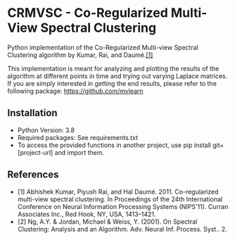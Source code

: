 # CRMVSC - Co-Regularized Multi-View Spectral Clustering

Python implementation of the Co-Regularized Multi-view Spectral Clustering algorithm by Kumar, Rai, and Daumé.[[1]](#1)

This implementation is meant for analyzing and plotting the results of the algorithm at different points in time and trying out
varying Laplace matrices.
If you are simply interested in getting the end results, please refer to the following package: https://github.com/mvlearn

## Installation
- Python Version: 3.8
- Required packages: See requirements.txt
- To access the provided functions in another project, use pip install git+[project-url] and import them.

## References
- <a id="1">[1]</a> 
Abhishek Kumar, Piyush Rai, and Hal Daumé. 2011. Co-regularized multi-view spectral clustering. In Proceedings of the 24th International Conference on Neural Information Processing Systems (NIPS'11). Curran Associates Inc., Red Hook, NY, USA, 1413–1421.
- <a id="2">[2]</a>
Ng, A.Y. & Jordan, Michael & Weiss, Y. (2001). On Spectral Clustering: Analysis and an Algorithm. Adv. Neural Inf. Process. Syst.. 2.


